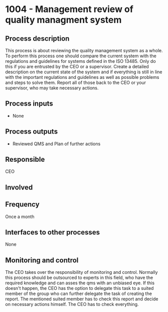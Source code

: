 # 1004 - Management review of quality managment system

## Process description
This process is about reviewing the quality management system as a whole. To perform this process one should compare the current system with the regulations and guidelines for systems defined in the ISO 13485.
Only do this if you are entrusted by the CEO or a supervisor.
Create a detailed description on the current state of the system and if everything is still in line with the important regulations and guidelines as well as possible problems and steps to solve them.
Report all of those back to the CEO or your supervisor, who may take necessary actions.

## Process inputs
* None

## Process outputs
* Reviewed QMS and Plan of further actions

## Responsible
CEO

## Involved

## Frequency
Once a month

## Interfaces to other processes
None

## Monitoring and control
The CEO takes over the responsibility of monitoring and control. Normally this process should be outsourced to experts in this field, who have the required knowledge and can asses the qms with an unbiased eye. If this doesn't happen, the CEO has the option to delegate this task to a suited member of the group who can further delegate the task of creating the report. The mentioned suited member has to check this report and decide on necessary actions himself. The CEO has to check everything. 